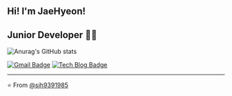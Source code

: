 
<!-- ![header](https://capsule-render.vercel.app/api?type=waving&color=auto&height=200&section=header&text=Welcome!&fontSize=60) -->
## Hi! I'm JaeHyeon!
## Junior Developer 👨‍💻

<!--
### <img src="https://media.giphy.com/media/VgCDAzcKvsR6OM0uWg/giphy.gif" width="50"> A little more about me...  

```javascript
const JaeHyeon = {
    nickName : "JaeHyeon",
    Tech stacks : ["html5", "css3" , "scss", "Javascript", "React", "JAVA", "Spring Boot", "MySQL", "Maria DB", "Git"]
    2022 Interests : ["C++ & Algorithm"]
}
```
-->

![Anurag's GitHub stats](https://github-readme-stats.vercel.app/api?username=sjh9391985&&show_icons=true&theme=merko)
<!-- ![Top Langs](https://github-readme-stats.vercel.app/api/top-langs/?username=sjh9391985&layout=compact&theme=merko) -->


[![Gmail Badge](https://img.shields.io/badge/Gmail-d14836?style=flat-square&logo=Gmail&logoColor=white&link=mailto:sjh9391985@gmail.com)](mailto:sjh9391985@gmail.com) [![Tech Blog Badge](http://img.shields.io/badge/-blog-yellow?style=flat-square&logo=&link=https://velog.io/@sjh9391985//)](https://velog.io/@sjh9391985) 


---
⭐️ From [@sjh9391985](https://github.com/sjh9391985)
